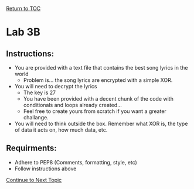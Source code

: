 <a href="https://github.com/CyberTrainingUSAF/07-Python-Programming/blob/master/00-Table-of-Contents.md" rel="Return to TOC"> Return to TOC </a>

# Lab 3B

## Instructions:

* You are provided with a text file that contains the best song lyrics in the world
  * Problem is... the song lyrics are encrypted with a simple XOR.
* You will need to decrypt the lyrics
  * The key is 27
  * You have been provided with a decent chunk of the code with conditionals and loops already created...
  * Feel free to create yours from scratch if you want a greater challange. 
* You will need to think outside the box. Remember what XOR is, the type of data it acts on, how much data, etc. 

## Requirments:

* Adhere to PEP8 \(Comments, formatting, style, etc\)
* Follow instructions above

<a href="https://github.com/CyberTrainingUSAF/07-Python-Programming/blob/master/03_Flow_Control/04_if_elif_else.md" rel="Continue to Next Topic"> Continue to Next Topic </a>
